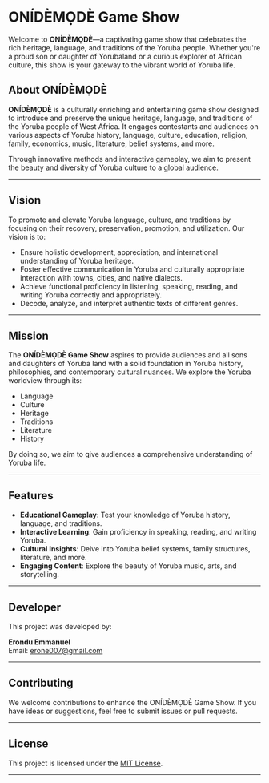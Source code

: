 # ONÍDÈMỌDÈ Game Show

Welcome to **ONÍDÈMỌDÈ**—a captivating game show that celebrates the rich heritage, language, and traditions of the Yoruba people. Whether you're a proud son or daughter of Yorubaland or a curious explorer of African culture, this show is your gateway to the vibrant world of Yoruba life.

## About ONÍDÈMỌDÈ

**ONÍDÈMỌDÈ** is a culturally enriching and entertaining game show designed to introduce and preserve the unique heritage, language, and traditions of the Yoruba people of West Africa. It engages contestants and audiences on various aspects of Yoruba history, language, culture, education, religion, family, economics, music, literature, belief systems, and more.

Through innovative methods and interactive gameplay, we aim to present the beauty and diversity of Yoruba culture to a global audience.

---

## Vision

To promote and elevate Yoruba language, culture, and traditions by focusing on their recovery, preservation, promotion, and utilization. Our vision is to:

- Ensure holistic development, appreciation, and international understanding of Yoruba heritage.
- Foster effective communication in Yoruba and culturally appropriate interaction with towns, cities, and native dialects.
- Achieve functional proficiency in listening, speaking, reading, and writing Yoruba correctly and appropriately.
- Decode, analyze, and interpret authentic texts of different genres.

---

## Mission

The **ONÍDÈMỌDÈ Game Show** aspires to provide audiences and all sons and daughters of Yoruba land with a solid foundation in Yoruba history, philosophies, and contemporary cultural nuances. We explore the Yoruba worldview through its:

- Language
- Culture
- Heritage
- Traditions
- Literature
- History

By doing so, we aim to give audiences a comprehensive understanding of Yoruba life.

---

## Features

- **Educational Gameplay**: Test your knowledge of Yoruba history, language, and traditions.
- **Interactive Learning**: Gain proficiency in speaking, reading, and writing Yoruba.
- **Cultural Insights**: Delve into Yoruba belief systems, family structures, literature, and more.
- **Engaging Content**: Explore the beauty of Yoruba music, arts, and storytelling.

---

## Developer

This project was developed by:

**Erondu Emmanuel**  
Email: [erone007@gmail.com](mailto:erone007@gmail.com)  

---

## Contributing

We welcome contributions to enhance the ONÍDÈMỌDÈ Game Show. If you have ideas or suggestions, feel free to submit issues or pull requests.

---

## License

This project is licensed under the [MIT License](https://opensource.org/licenses/MIT).

---


